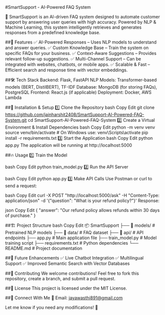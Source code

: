 #SmartSupport - AI-Powered FAQ System


🚀 SmartSupport is an AI-driven FAQ system designed to automate customer support by answering user queries with high accuracy. Powered by NLP & Machine Learning, this system intelligently retrieves and generates responses from a predefined knowledge base.



##📌 Features
✅ AI-Powered Responses – Uses NLP models to understand and answer queries.
✅ Custom Knowledge Base – Train the system on specific FAQs for your business.
✅ Context-Aware Suggestions – Provides relevant follow-up suggestions.
✅ Multi-Channel Support – Can be integrated with websites, chatbots, or mobile apps.
✅ Scalable & Fast – Efficient search and response time with vector embeddings.

##🛠 Tech Stack
Backend: Flask, FastAPI
NLP Models: Transformer-based models (BERT, DistilBERT), TF-IDF
Database: MongoDB (for storing FAQs), PostgreSQL
Frontend: React.js (if applicable)
Deployment: Docker, AWS Lambda

##🚀 Installation & Setup
1️⃣ Clone the Repository
bash
Copy
Edit
git clone https://github.com/jainharshit2408/SmartSupport-AI-Powered-FAQ-System.git
cd SmartSupport-AI-Powered-FAQ-System
2️⃣ Create a Virtual Environment & Install Dependencies
bash
Copy
Edit
python -m venv venv
source venv/bin/activate    # On Windows use: venv\Scripts\activate
pip install -r requirements.txt
3️⃣ Start the Application
bash
Copy
Edit
python app.py
The application will be running at http://localhost:5000

##🔥 Usage
1️⃣ Train the Model

bash
Copy
Edit
python train_model.py
2️⃣ Run the API Server

bash
Copy
Edit
python app.py
3️⃣ Make API Calls
Use Postman or curl to send a request:

bash
Copy
Edit
curl -X POST "http://localhost:5000/ask" -H "Content-Type: application/json" -d '{"question": "What is your refund policy?"}'
Response:

json
Copy
Edit
{
  "answer": "Our refund policy allows refunds within 30 days of purchase."
}

##🏗 Project Structure
bash
Copy
Edit
📦 SmartSupport
├── 📂 models/           # Pretrained NLP models
├── 📂 data/             # FAQ dataset
├── 📂 api/              # API endpoints
├── app.py              # Main application file
├── train_model.py      # Model training script
├── requirements.txt    # Python dependencies
└── README.md           # Project documentation

##🚀 Future Enhancements
✅ Live Chatbot Integration
✅ Multilingual Support
✅ Improved Semantic Search with Vector Databases

##🤝 Contributing
We welcome contributions! Feel free to fork this repository, create a branch, and submit a pull request.

##📄 License
This project is licensed under the MIT License.

##📢 Connect With Me
📧 Email: jayawasthi891@gmail.com

Let me know if you need any modifications! 🚀
